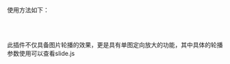 使用方法如下：
<script src="js/jquery-1.11.0.min.js"></script><br>
<script src="js/slide.js"></script><br>
<script src="js/zoom.js"></script>
<script type="text/javascript">
	$(window).load(function() {
		$('#featured').PASlide({
			timer:false,
			animationSpeed:500,
			animation:'horizontal-push',
			resizeBox:'#imgContainer',//放大缩小的盒子ID
		});
	});
</script>

此插件不仅具备图片轮播的效果，更是具有单图定向放大的功能，其中具体的轮播参数使用可以查看slide.js
